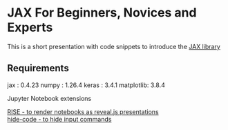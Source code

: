 # JAX For Beginners, Novices and Experts
This is a short presentation with code snippets to introduce the [JAX library](https://jax.readthedocs.io/en/latest/quickstart.html)

## Requirements

jax       : 0.4.23
numpy     : 1.26.4
keras     : 3.4.1
matplotlib: 3.8.4

Jupyter Notebook extensions

[RISE - to render notebooks as reveal.js presentations](https://rise.readthedocs.io/en/latest/)  
[hide-code - to hide input commands](https://github.com/kirbs-/hide_code)
